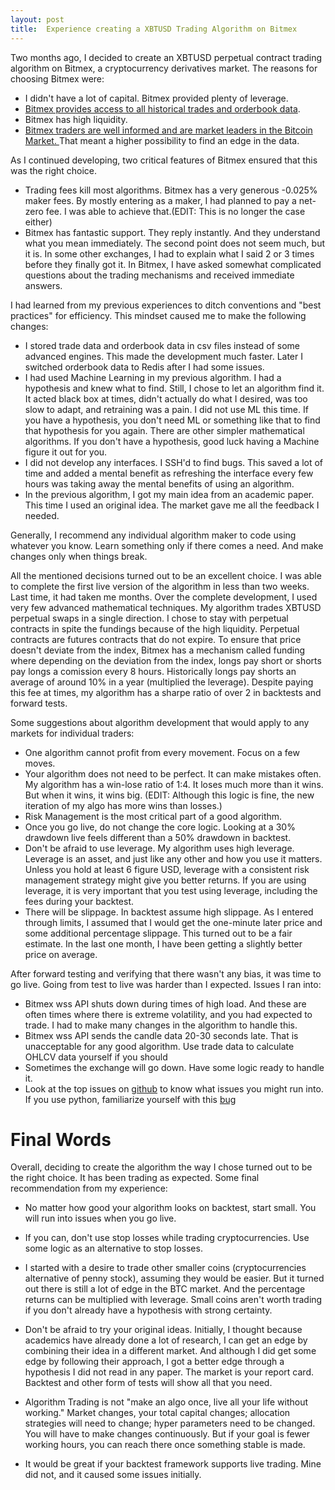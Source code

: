 ```yaml
---
layout: post
title:  Experience creating a XBTUSD Trading Algorithm on Bitmex
---
```


Two months ago, I decided to create an XBTUSD perpetual contract trading algorithm on Bitmex, a cryptocurrency derivatives market. <!--more-->The reasons for choosing Bitmex were:

- I didn't have a lot of capital. Bitmex provided plenty of leverage.
- <a href="https://public.bitmex.com/">Bitmex provides access to all historical trades and orderbook data</a>.
- Bitmex has high liquidity.
- <a href="/Price-Discovery/">Bitmex traders are well informed and are market leaders in the Bitcoin Market. </a> That meant a higher possibility to find an edge in the data.

As I continued developing, two critical features of Bitmex ensured that this was the right choice.

- Trading fees kill most algorithms. Bitmex has a very generous -0.025% maker fees. By mostly entering as a maker, I had planned to pay a net-zero fee. I was able to achieve that.(EDIT: This is no longer the case either)
- Bitmex has fantastic support. They reply instantly. And they understand what you mean immediately. The second point does not seem much, but it is. In some other exchanges, I had to explain what I said 2 or 3 times before they finally got it. In Bitmex, I have asked somewhat complicated questions about the trading mechanisms and received immediate answers. 

I had learned from my previous experiences to ditch conventions and "best practices" for efficiency. This mindset caused me to make the following changes:

- I stored trade data and orderbook data in csv files instead of some advanced engines. This made the development much faster. Later I switched orderbook data to Redis after I had some issues.
- I had used Machine Learning in my previous algorithm. I had a hypothesis and knew what to find. Still, I chose to let an algorithm find it. It acted black box at times, didn't actually do what I desired, was too slow to adapt, and retraining was a pain. I did not use ML this time. If you have a hypothesis, you don't need ML or something like that to find that hypothesis for you again. There are other simpler mathematical algorithms. If you don't have a hypothesis, good luck having a Machine figure it out for you.
- I did not develop any interfaces. I SSH'd to find bugs. This saved a lot of time and added a mental benefit as refreshing the interface every few hours was taking away the mental benefits of using an algorithm.
- In the previous algorithm, I got my main idea from an academic paper. This time I used an original idea. The market gave me all the feedback I needed.

Generally, I recommend any individual algorithm maker to code using whatever you know. Learn something only if there comes a need. And make changes only when things break.

All the mentioned decisions turned out to be an excellent choice. I was able to complete the first live version of the algorithm in less than two weeks. Last time, it had taken me months. Over the complete development, I used very few advanced mathematical techniques. My algorithm trades XBTUSD perpetual swaps in a single direction. I chose to stay with perpetual contracts in spite the fundings because of the high liquidity. Perpetual contracts are futures contracts that do not expire. To ensure that price doesn't deviate from the index, Bitmex has a mechanism called funding where depending on the deviation from the index, longs pay short or shorts pay longs a comission every 8 hours. Historically longs pay shorts an average of around 10% in a year (multiplied the leverage). Despite paying this fee at times, my algorithm has a sharpe ratio of over 2 in backtests and forward tests. 

Some suggestions about algorithm development that would apply to any markets for individual traders:

- One algorithm cannot profit from every movement. Focus on a few moves.
- Your algorithm does not need to be perfect. It can make mistakes often. My algorithm has a win-lose ratio of 1:4. It loses much more than it wins. But when it wins, it wins big. (EDIT: Although this logic is fine, the new iteration of my algo has more wins than losses.)
- Risk Management is the most critical part of a good algorithm.
- Once you go live, do not change the core logic. Looking at a 30% drawdown live feels different than a 50% drawdown in backtest.
- Don't be afraid to use leverage. My algorithm uses high leverage. Leverage is an asset, and just like any other and how you use it matters. Unless you hold at least 6 figure USD, leverage with a consistent risk management strategy might give you better returns. If you are using leverage, it is very important that you test using leverage, including the fees during your backtest.
- There will be slippage. In backtest assume high slippage. As I entered through limits, I assumed that I would get the one-minute later price and some additional percentage slippage. This turned out to be a fair estimate. In the last one month, I have been getting a slightly better price on average.

After forward testing and verifying that there wasn't any bias, it was time to go live. Going from test to live was harder than I expected. Issues I ran into:

- Bitmex wss API shuts down during times of high load. And these are often times where there is extreme volatility, and you had expected to trade. I had to make many changes in the algorithm to handle this.
- Bitmex wss API sends the candle data 20-30 seconds late. That is unacceptable for any good algorithm. Use trade data to calculate OHLCV data yourself if you should
- Sometimes the exchange will go down. Have some logic ready to handle it.
- Look at the top issues on <a href="https://github.com/BitMEX/api-connectors/issues?q=is%3Aissue+is%3Aopen+sort%3Acomments-desc">github</a> to know what issues you might run into. If you use python, familiarize yourself with this <a href="https://github.com/BitMEX/api-connectors/issues/139">bug</a>


# Final Words

Overall, deciding to create the algorithm the way I chose turned out to be the right choice. It has been trading as expected. Some final recommendation from my experience:

- No matter how good your algorithm looks on backtest, start small. You will run into issues when you go live. 

- If you can, don't use stop losses while trading cryptocurrencies. Use some logic as an alternative to stop losses.

- I started with a desire to trade other smaller coins (cryptocurrencies alternative of penny stock), assuming they would be easier. But it turned out there is still a lot of edge in the BTC market. And the percentage returns can be multiplied with leverage. Small coins aren't worth trading if you don't already have a hypothesis with strong certainty.

- Don't be afraid to try your original ideas. Initially, I thought because academics have already done a lot of research, I can get an edge by combining their idea in a different market. And although I did get some edge by following their approach, I got a better edge through a hypothesis I did not read in any paper. The market is your report card. Backtest and other form of tests will show all that you need.

- Algorithm Trading is not "make an algo once, live all your life without working." Market changes, your total capital changes; allocation strategies will need to change; hyper parameters need to be changed. You will have to make changes continuously. But if your goal is fewer working hours, you can reach there once something stable is made.

- It would be great if your backtest framework supports live trading. Mine did not, and it caused some issues initially.
